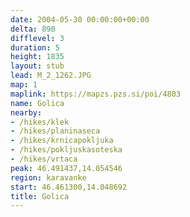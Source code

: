 ```yaml
---
date: 2004-05-30 00:00:00+00:00
delta: 890
difflevel: 3
duration: 5
height: 1835
layout: stub
lead: M_2_1262.JPG
map: 1
maplink: https://mapzs.pzs.si/poi/4803
name: Golica
nearby:
- /hikes/klek
- /hikes/planinaseca
- /hikes/krnicapokljuka
- /hikes/pokljuskasoteska
- /hikes/vrtaca
peak: 46.491437,14.054546
region: karavanke
start: 46.461300,14.048692
title: Golica
---
```

